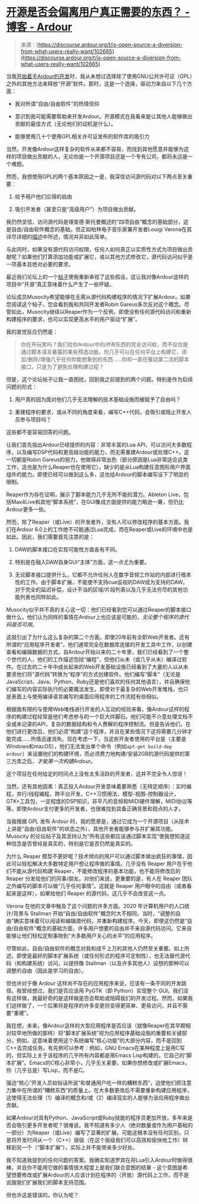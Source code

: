 <!--yml

类别：未分类

日期：2024-05-27 14:35:02

-->

# [开源是否会偏离用户真正需要的东西？ - 博客 - Ardour](https://discourse.ardour.org/t/is-open-source-a-diversion-from-what-users-really-want/102665)

> 来源：[https://discourse.ardour.org/t/is-open-source-a-diversion-from-what-users-really-want/102665](https://discourse.ardour.org/t/is-open-source-a-diversion-from-what-users-really-want/102665)

当我[开始着手Ardour的开发](https://discourse.ardour.org/t/ardour-20th-birthday/102333)时，我从未想过选择除了使用GNU公共许可证（GPL）之外的其他方法来释放“开源”软件。那时，这是一个选择，驱动力来自以下几个方面：

+   我对所谓“自由/自由软件”的热情信仰

+   意识到我可能需要帮助来开发Ardour。开源模式在我看来是让其他人能够做出贡献的最佳方式（无论他们的动机是什么）。

+   能够使用几十个使用GPL相关许可证发布的软件库的吸引力

当然，开发像Ardour这样复杂的软件从来都不容易，而找到其他愿意并能够为这样的项目做出贡献的人，无论你是一个开源项目还是一个专有公司，都将永远是一个难题。

然而，我想使用GPL的两个基本原因之一是，我深信访问源代码对以下两点至关重要：

1.  给予用户他们应得的自由

1.  吸引开发者（甚至只是“高级用户”）为项目做出贡献。

我仍然坚信，访问源代码是理查德·斯托曼概述的“四项自由”概念的基础部分，这是自由/自由软件概念的基础。但正如柏林电子音乐家兼开发者Louigi Verona在其详尽详细的[描述](https://louigiverona.com/?page=projects&s=writings&t=philosophy&a=philosophy_freedoms)中所述，情况并非如此简单。

与此同时，如果没有源代码访问权限，任何人如何真正以实质性方式为项目做出贡献呢？如果他们打算添加功能或扩展它，或以其他方式修改它，源代码访问似乎是一项基本且绝对必要的要求。

最近我们论坛上的一个[帖子](https://discourse.ardour.org/t/lua-scripting-gui-library/102423)使我重新审视了这些假设，这让我对像Ardour这样的项目中“开源”真正意味着什么产生了一些怀疑。

论坛成员Musocity希望能够在无需从源代码构建程序的情况下扩展Ardour。如果您阅读这个帖子，您会看到我和共同开发者Robin Gareus多次反对这个概念。尽管如此，Musocity继续以Reaper作为一个反例，即使没有任何源代码访问和重新构建程序的要求，也可以实现更高水平的用户驱动“扩展”。

我的直觉反应仍然是：

> 你在开玩笑吗？我们给你Ardour中的*所有*东西的完全访问权，而不仅仅是通过脚本语言暴露的某些预选功能。你几乎可以在任何平台上构建它，添加/删除/增强几乎任何你能想象到的东西……你却一直在推动第二流的脚本接口，只是为了避免处理构建过程？

但是，这个论坛帖子让我一直困扰，回到我之前提到的两个问题。特别是作为后续问题的形式：

1.  用户真的因为面对他们几乎无法理解的技术基础设施而被赋予了自由吗？

1.  重建程序的要求，或从不同的角度来看，编写C++代码，会吸引或阻止开发人员参与项目吗？

这些都不是容易回答的问题。

让我们首先指出Ardour已经提供的内容：非常丰富的Lua API，可以访问大多数程序，以及编写DSP代码和更高级功能的能力，而无需重建Ardour或处理C++。这一切都是Robin Gareus的努力，他做得非常出色（部分原因是Lua非常适合这类工作，这也是为什么Reaper也在使用它）。缺少的是从Lua构建任意图形用户界面组件的能力。即使已经可以做到这么多，这也给Ardour的脚本编写设下了明显的限制。

Reaper作为存在证明，展示了脚本能力几乎无所不能的潜力。Ableton Live，包括Max4Live和其他“脚本系统”，在GUI集成方面提供的能力略逊一筹，但仍比Ardour更多一些。

然而，除了Reaper（或Live）的开发者外，没有人可以修改程序的基本方面。我们在Ardour 6.0上的工作绝不可能通过Lua完成，而在Reaper或Live的环境中也是如此。因此，我们需要首先注意的是：

1.  DAW的脚本接口在实现可能性方面各有不同。

1.  特别是在融入DAW自身GUI“主体”方面，这一点尤为重要。

1.  无论脚本接口提供什么，它都不允许任何人在数字音频工作站的内部进行根本性的工作。由于脚本扩展，不能使不支持cue监视的DAW成为支持的DAW。对于完全的延迟补偿，设计不当的区域/片段列表以及几乎无法穷尽的其他功能列表也同样如此。

Musocity似乎并不真的关心这一切：他们已经看到您可以通过Reaper的脚本接口做什么，他们认为同样的事情在Ardour上也应该是可能的，*无论整个程序的源代码是否可用*。

这就引出了为什么这么复杂的第二个方面。即使20年前有全职Web开发者。还有所谓的“应用程序开发者”，他们通常完全在数据库连接的开发工具中工作，以创建查看和编辑数据的方式。自Ardour开始以来的二十年里，我们已经看到了一个整个世代的人，他们的工作描述包括“编程”，但他们从未（或几乎从未）编译过软件。在过去的二十年中成长起来的Web开发基础设施已经看到了大量的人以从未要求他们将“源代码”转换为“程序”的方式创建软件。他们编写“脚本”（无论是JavaScript、Java、Python、Ruby还是他们喜欢的任何其他语言），并且确保他们编写的内容实际执行的必要魔法发生。即使对于最复杂的Web开发堆栈，也只是表面上与使用编译语言编写的桌面应用程序的工作流程有些相似。

根据我有限的与使用Web堆栈进行开发的人互动的经验来看，像Ardour这样的程序的构建过程经常是他们考虑参与的一个巨大绊脚石。他们可能不介意处理文档不全或未记录的API，复杂的数据结构和令人费解的程序控制流。但是告诉他们，在他们进行更改后，他们必须“构建”这个程序，并且在某些情况下这将需要几分钟才能完成……热情迅速消失。现在考虑一下，当这些开发者使用的平台是（主要是Windows和macOS），他们无法发出单个命令（例如`apt-get build-dep ardour`）来设置他们的构建环境，而必须费力地构建/安装2GB的源代码提供的第三方库之后，*才能第一次构建Ardour*。

这个项目在任何给定的时间点上没有太多活跃的开发者，这并不完全令人惊讶！

当然，还有其他因素：真正投入Ardour开发意味着要熟悉（无特定顺序）：实时编程，并行/线程编程，跨平台开发，C++习惯用法，模型-视图-控制器设计，GTK+工具包，一定程度的DSP知识，非平凡的音频和MIDI硬件理解，MIDI协议等等。即使Ardour支付更多的开发者，也很难找到具备正确背景和观点的人才。

当我根据 GPL 发布 Ardour 时，我的愿景是，通过它成为一个开源项目（从技术上讲是“自由/自由软件”的状态之外），其他开发者能够参与并扩展其功能。Musocity 的论坛帖子及其坚持认为“所有这些都应该通过脚本实现”使我想知道这种信念是否曾经是真实的，特别是它是否仍然是真实的。

为什么 Reaper 模型不更好呢？技术倾向的用户可以通过脚本做出疯狂的事情，因此可以轻松解决大多数特定用户想让程序做的事情。几乎没有 Reaper 用户在乎他们不能从源代码构建 Reaper，不能修改程序的基本功能，也不能将修改后的 Reaper 分发给他们的同事/朋友。对他们来说，更重要的是，有人在 Reaper 团队之外编写的脚本可以做“几乎任何事情”。这就是 Reaper 用户眼中的自由（或者看起来是这样），如果给他们 Reaper 的源代码，这几乎不会改变这一点。

Verona 在他的文章中触及了这个问题的许多方面。2020 年计算机用户的人口统计/背景与 Stallman 开始“自由/自由软件”概念时大不相同。当时，“调整的自由”确实意味着可以阅读和编辑源代码，并重新构建程序。今天，即使这仍然是“自由/自由软件”概念的基础方面，许多用户想要的自由并不来自源代码访问。它来自能够让他们轻松定制事物到“大多数用户关心的水平”的应用程序。

尽管如此，自由/自由软件的概念对我和成千上万的其他人仍然至关重要。如上所述，即使是最好的脚本扩展系统（或任何形式的程序可定制性），也无法替代源代码（和构建系统）访问，以提供像 Stallman（以及许多其他人）设想的那种可以调整的自由（因此是学习的自由）。

但也许对于像 Ardour 这样尚不存在的应用程序来说，应该有一条不同的开发路径。我曾经想过，我们是否应该用 PyGTK（即 Python）实现整个 GUI。我们没有这样做，我最好奇的是这样做是否会帮助或阻碍我们的开发过程。然而，如果我们这样做了，一个后果将是程序的许多变更将变得更简单、更易访问，并且不需要“重建”。

我在想，未来，像Ardour这样的大型应用程序是否应该（就像Reaper在其早期相对较早地所做的那样）将“脚本扩展系统”视为应用程序基础设施的重要和关键部分。例如，这意味着使用这个系统编写“核心功能”的大部分内容，而不是回到C++去完成任务。有先例可以参考：例如，GNU Emacs在某种程度上是用C写的，但实际上关于该程序的几乎所有内容都是用Emacs Lisp构建的，它自己的“脚本扩展”。Emacs的C核心非常小，几乎无关紧要，如果你想修改或扩展Emacs，你（几乎总是）写Lisp，而不是C。

强迫“核心”开发人员如俗话所说“和普通用户吃一样的糟糕东西”，迫使他们把注意力集中在所谓的“糟糕东西”的质量上。在大多数更改后不需要重新构建应用程序，这使得无法处理（1）编译的概念和/或（2）编译现实的人能够为该应用程序做出贡献。

如果Ardour对具有Python、JavaScript或Ruby技能的程序员更加开放，多年来是否会吸引更多开发者呢？很难说。我不知道有多少人（绝对数量或作为用户基础的一部分）为Reaper（或Live）编写了显著的扩展。可能这根本没有任何区别，只是将开发时间从一个（C++）层级（在这个层级我们可以高效和愉快地工作）转移到另一个（“脚本扩展”），实际上并不能带来多少好处。

我不知道我提到的任何问题的答案。我确实知道罗宾在将Lua引入Ardour时做得很棒，并且你不能用它做的事情很大程度上是我们联合意图的结果 - 这个意图是希望想要修改或扩展Ardour的人应该计划在程序的（开放）源代码上工作，而不是说服我们扩展我们的脚本支持范围。

但也许这是错误的。你认为呢？
